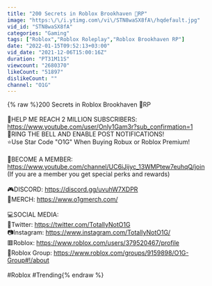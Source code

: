 ```yaml
---
title: "200 Secrets in Roblox Brookhaven 🏡RP"
image: "https:\/\/i.ytimg.com\/vi\/STN8waSX8fA\/hqdefault.jpg"
vid_id: "STN8waSX8fA"
categories: "Gaming"
tags: ["Roblox","Roblox Roleplay","Roblox Brookhaven RP"]
date: "2022-01-15T09:52:13+03:00"
vid_date: "2021-12-06T15:00:16Z"
duration: "PT31M11S"
viewcount: "2680370"
likeCount: "51897"
dislikeCount: ""
channel: "O1G"
---
```

{% raw %}200 Secrets in Roblox Brookhaven 🏡RP<br /><br />🚀HELP ME REACH 2 MILLION SUBSCRIBERS: <a rel="nofollow" target="blank" href="https://www.youtube.com/user/Only1Gam3r?sub_confirmation=1">https://www.youtube.com/user/Only1Gam3r?sub_confirmation=1</a><br />🔔RING THE BELL AND ENABLE POST NOTIFICATIONS! <br />⭐️Use Star Code &quot;O1G&quot; When Buying Robux or Roblox Premium! <br /><br />🔑BECOME A MEMBER: <br /><a rel="nofollow" target="blank" href="https://www.youtube.com/channel/UC6iJijyc_13WMPtew7euhqQ/join">https://www.youtube.com/channel/UC6iJijyc_13WMPtew7euhqQ/join</a><br />(If you are a member you get special perks and rewards)<br /><br />🎮DISCORD: <a rel="nofollow" target="blank" href="https://discord.gg/uvuhW7XDPR">https://discord.gg/uvuhW7XDPR</a><br />👕MERCH: <a rel="nofollow" target="blank" href="https://www.o1gmerch.com/">https://www.o1gmerch.com/</a><br /><br />💻SOCIAL MEDIA:<br />🐤Twitter: <a rel="nofollow" target="blank" href="https://twitter.com/TotallyNotO1G">https://twitter.com/TotallyNotO1G</a><br />📷Instagram: <a rel="nofollow" target="blank" href="https://www.instagram.com/TotallyNotO1G/">https://www.instagram.com/TotallyNotO1G/</a><br />🟥Roblox: <a rel="nofollow" target="blank" href="https://www.roblox.com/users/379520467/profile">https://www.roblox.com/users/379520467/profile</a><br />🔴Roblox Group: <a rel="nofollow" target="blank" href="https://www.roblox.com/groups/9159898/O1G-Group#!/about">https://www.roblox.com/groups/9159898/O1G-Group#!/about</a><br /><br />#Roblox #Trending{% endraw %}
